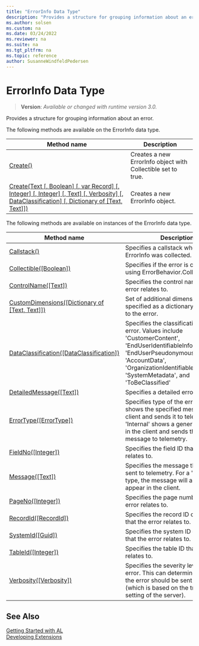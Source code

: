```yaml
---
title: "ErrorInfo Data Type"
description: "Provides a structure for grouping information about an error."
ms.author: solsen
ms.custom: na
ms.date: 03/24/2022
ms.reviewer: na
ms.suite: na
ms.tgt_pltfrm: na
ms.topic: reference
author: SusanneWindfeldPedersen
---
```

[//]: # (START>DO_NOT_EDIT)
[//]: # (IMPORTANT:Do not edit any of the content between here and the END>DO_NOT_EDIT.)
[//]: # (Any modifications should be made in the .xml files in the ModernDev repo.)
# ErrorInfo Data Type
> **Version**: _Available or changed with runtime version 3.0._

Provides a structure for grouping information about an error.


The following methods are available on the ErrorInfo data type.


|Method name|Description|
|-----------|-----------|
|[Create()](errorinfo-create--method.md)|Creates a new ErrorInfo object with Collectible set to true.|
|[Create(Text [, Boolean] [, var Record] [, Integer] [, Integer] [, Text] [, Verbosity] [, DataClassification] [, Dictionary of [Text, Text]])](errorinfo-create-string-boolean-table-integer-integer-string-verbosity-dataclassification-dictionary[text,text]-method.md)|Creates a new ErrorInfo object.|

The following methods are available on instances of the ErrorInfo data type.

|Method name|Description|
|-----------|-----------|
|[Callstack()](errorinfo-callstack-method.md)|Specifies a callstack where the ErrorInfo was collected.|
|[Collectible([Boolean])](errorinfo-collectible-method.md)|Specifies if the error is collectible using ErrorBehavior.Collect.|
|[ControlName([Text])](errorinfo-controlname-method.md)|Specifies the control name that the error relates to.|
|[CustomDimensions([Dictionary of [Text, Text]])](errorinfo-customdimensions-method.md)|Set of additional dimensions, specified as a dictionary that relates to the error.|
|[DataClassification([DataClassification])](errorinfo-dataclassification-method.md)|Specifies the classification of the error. Values include 'CustomerContent', 'EndUserIdentifiableInformation', 'EndUserPseudonymousIdentifiers', 'AccountData', 'OrganizationIdentifiableInformation', 'SystemMetadata', and 'ToBeClassified'|
|[DetailedMessage([Text])](errorinfo-detailedmessage-method.md)|Specifies a detailed error message.|
|[ErrorType([ErrorType])](errorinfo-errortype-method.md)|Specifies type of the error. 'Client' shows the specified message in the client and sends it to telemetry. 'Internal' shows a generic message in the client and sends the specified message to telemetry.|
|[FieldNo([Integer])](errorinfo-fieldno-method.md)|Specifies the field ID that the error relates to.|
|[Message([Text])](errorinfo-message-method.md)|Specifies the message that will be sent to telemetry. For a 'Client' error type, the message will also be appear in the client.|
|[PageNo([Integer])](errorinfo-pageno-method.md)|Specifies the page number that the error relates to.|
|[RecordId([RecordId])](errorinfo-recordid-method.md)|Specifies the record ID of the record that the error relates to.|
|[SystemId([Guid])](errorinfo-systemid-method.md)|Specifies the system ID of the record that the error relates to.|
|[TableId([Integer])](errorinfo-tableid-method.md)|Specifies the table ID that the error relates to.|
|[Verbosity([Verbosity])](errorinfo-verbosity-method.md)|Specifies the severity level of the error. This can determine whether the error should be sent to telemetry (which is based on the trace level setting of the server).|

[//]: # (IMPORTANT: END>DO_NOT_EDIT)
## See Also  
[Getting Started with AL](../../devenv-get-started.md)  
[Developing Extensions](../../devenv-dev-overview.md)  